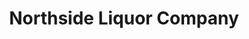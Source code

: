 ---
title: "Northside Liquor Company"
url: /corning/northside-liquor-company-decatur-street/
shop: Spirituosen
---